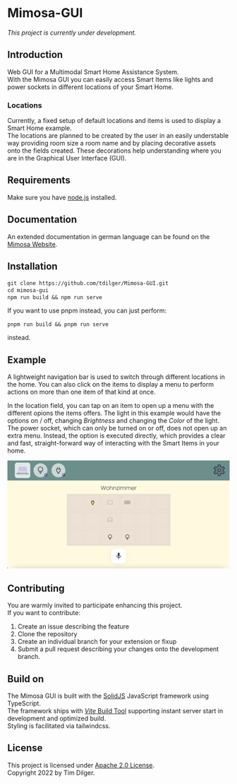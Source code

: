 # Mimosa-GUI
*This project is currently under development.*  

## Introduction
Web GUI for a Multimodal Smart Home Assistance System.  
With the Mimosa GUI you can easily access Smart Items like lights and power sockets in different locations of your Smart Home.  

### Locations
Currently, a fixed setup of default locations and items is used to display a Smart Home example.  
The locations are planned to be created by the user in an easily understable way providing room size a room name and by placing decorative assets onto the fields created. These decorations help understanding where you are in the Graphical User Interface (GUI).

## Requirements
Make sure you have [node.js](https://nodejs.org/en/) installed.

## Documentation
An extended documentation in german language can be found on the [Mimosa Website](www.mimo-sa.de).

## Installation
```
git clone https://github.com/tdilger/Mimosa-GUI.git  
cd mimosa-gui  
npm run build && npm run serve
```  

If you want to use pnpm instead, you can just perform:  
```
pnpm run build && pnpm run serve
``` 
instead.

## Example
A lightweight navigation bar is used to switch through different locations in the home. You can also click on the items to display a menu to perform actions on more than one item of that kind at once.  

In the location field, you can tap on an item to open up a menu with the different opions the items offers. The light in this example would have the options on / off, changing *Brightness* and changing the *Color* of the light.  
The power socket, which can only be turned on or off, does not open up an extra menu. Instead, the option is executed directly, which provides a clear and fast, straight-forward way of interacting with the Smart Items in your home.  

![Mimosa GUI Example](docs/images/overview_mimosa-gui.webp)

## Contributing
You are warmly invited to participate enhancing this project.  
If you want to contribute:  
1. Create an issue describing the feature
2. Clone the repository
3. Create an individual branch for your extension or fixup
4. Submit a pull request describing your changes onto the development branch. 

## Build on
The Mimosa GUI is built with the [SolidJS](https://www.solidjs.com/) JavaScript framework using TypeScript.  
The framework ships with [*Vite* Build Tool](https://vitejs.dev/) supporting instant server start in development and optimized build.  
Styling is facilitated via tailwindcss.

## License
This project is licensed under [Apache 2.0 License](LICENSE).  
Copyright 2022 by Tim Dilger.